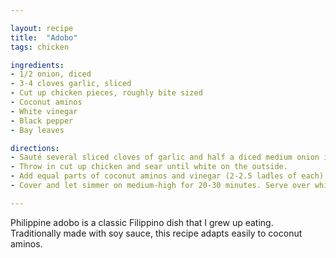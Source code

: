 ```yaml
---

layout: recipe
title:  "Adobo"
tags: chicken

ingredients:
- 1/2 onion, diced
- 3-4 cloves garlic, sliced
- Cut up chicken pieces, roughly bite sized
- Coconut aminos
- White vinegar
- Black pepper
- Bay leaves

directions:
- Sauté several sliced cloves of garlic and half a diced medium onion in olive oil in a deep pot. 
- Throw in cut up chicken and sear until white on the outside. 
- Add equal parts of coconut aminos and vinegar (2-2.5 ladles of each), to taste. Add black pepper to taste. Add 4 bay leaves. Add 1.5 cups of water. 
- Cover and let simmer on medium-high for 20-30 minutes. Serve over white rice.

---
```


Philippine adobo is a classic Filippino dish that I grew up eating. Traditionally made with soy sauce, this recipe adapts easily to coconut aminos.
